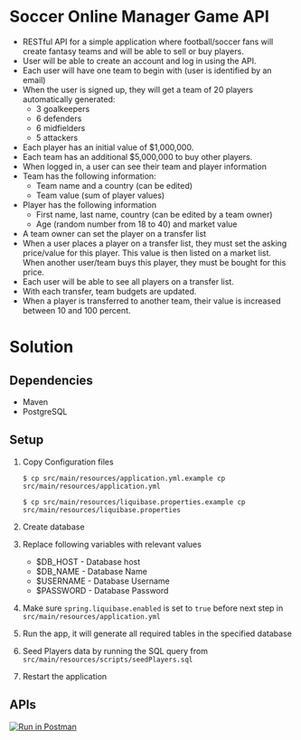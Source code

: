 # Soccer Online Manager Game API

* RESTful API for a simple application where football/soccer fans will create fantasy teams and will be able to sell or buy players.
* User will be able to create an account and log in using the API.
* Each user will have one team to begin with (user is identified by an email)
* When the user is signed up, they will get a team of 20 players automatically generated:
  * 3 goalkeepers
  * 6 defenders
  * 6 midfielders
  * 5 attackers
* Each player has an initial value of $1,000,000.
* Each team has an additional $5,000,000 to buy other players.
* When logged in, a user can see their team and player information
* Team has the following information:
  * Team name and a country (can be edited)
  * Team value (sum of player values)
* Player has the following information
  * First name, last name, country (can be edited by a team owner)
  * Age (random number from 18 to 40) and market value
* A team owner can set the player on a transfer list
* When a user places a player on a transfer list, they must set the asking price/value for this player. This value is then listed on a market list. When another user/team buys this player, they must be bought for this price.
* Each user will be able to see all players on a transfer list.
* With each transfer, team budgets are updated.
* When a player is transferred to another team, their value is increased between 10 and 100 percent.

#
# Solution

## Dependencies
* Maven
* PostgreSQL

## Setup

1. Copy Configuration files

   ````
   $ cp src/main/resources/application.yml.example cp src/main/resources/application.yml

   $ cp src/main/resources/liquibase.properties.example cp src/main/resources/liquibase.properties
   ````

2. Create database
3. Replace following variables with relevant values
   * $DB_HOST - Database host
   * $DB_NAME - Database Name
   * $USERNAME - Database Username
   * $PASSWORD - Database Password

4. Make sure `spring.liquibase.enabled` is set to `true` before next step in `src/main/resources/application.yml`
5. Run the app, it will generate all required tables in the specified database
6. Seed Players data by running the SQL query from `src/main/resources/scripts/seedPlayers.sql`
7. Restart the application

## APIs

[![Run in Postman](https://run.pstmn.io/button.svg)](https://app.getpostman.com/run-collection/ff59e56dcc242d314596)
